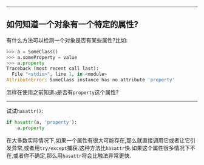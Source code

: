 ***

## 如何知道一个对象有一个特定的属性?

有什么方法可以检测一个对象是否有某些属性?比如:

```python
>>> a = SomeClass()
>>> a.someProperty = value
>>> a.property
Traceback (most recent call last):
  File "<stdin>", line 1, in <module>
AttributeError: SomeClass instance has no attribute 'property'
```

怎样在使用之前知道`a`是否有`property`这个属性?

***

试试`hasattr()`:

```python
if hasattr(a, 'property'):
    a.property
```

在大多数实际情况下,如果一个属性有很大可能存在,那么就直接调用它或者让它引发异常,或者用`try/except`捕获.这种方法比`hasattr`快.如果这个属性很多情况下不在,或者你不确定,那么用`hasattr`将会比触法异常更快.